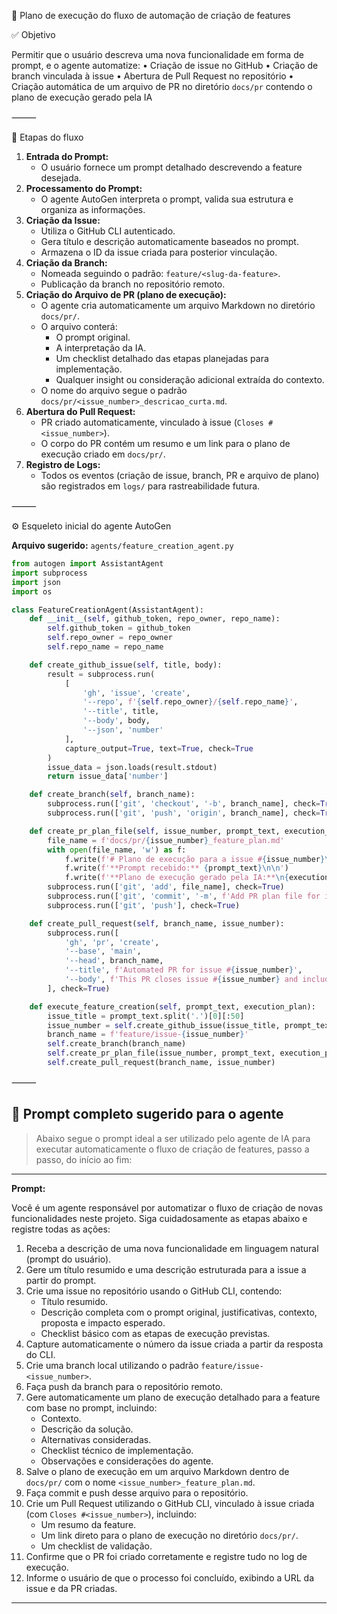 📜 Plano de execução do fluxo de automação de criação de features

✅ Objetivo

Permitir que o usuário descreva uma nova funcionalidade em forma de prompt, e o agente automatize:
	•	Criação de issue no GitHub
	•	Criação de branch vinculada à issue
	•	Abertura de Pull Request no repositório
	•	Criação automática de um arquivo de PR no diretório `docs/pr` contendo o plano de execução gerado pela IA

⸻

🔎 Etapas do fluxo
1. **Entrada do Prompt:**
   - O usuário fornece um prompt detalhado descrevendo a feature desejada.
2. **Processamento do Prompt:**
   - O agente AutoGen interpreta o prompt, valida sua estrutura e organiza as informações.
3. **Criação da Issue:**
   - Utiliza o GitHub CLI autenticado.
   - Gera título e descrição automaticamente baseados no prompt.
   - Armazena o ID da issue criada para posterior vinculação.
4. **Criação da Branch:**
   - Nomeada seguindo o padrão: `feature/<slug-da-feature>`.
   - Publicação da branch no repositório remoto.
5. **Criação do Arquivo de PR (plano de execução):**
   - O agente cria automaticamente um arquivo Markdown no diretório `docs/pr/`.
   - O arquivo conterá:
     - O prompt original.
     - A interpretação da IA.
     - Um checklist detalhado das etapas planejadas para implementação.
     - Qualquer insight ou consideração adicional extraída do contexto.
   - O nome do arquivo segue o padrão `docs/pr/<issue_number>_descricao_curta.md`.
6. **Abertura do Pull Request:**
   - PR criado automaticamente, vinculado à issue (`Closes #<issue_number>`).
   - O corpo do PR contém um resumo e um link para o plano de execução criado em `docs/pr/`.
7. **Registro de Logs:**
   - Todos os eventos (criação de issue, branch, PR e arquivo de plano) são registrados em `logs/` para rastreabilidade futura.

⸻

⚙ Esqueleto inicial do agente AutoGen

**Arquivo sugerido:** `agents/feature_creation_agent.py`

```python
from autogen import AssistantAgent
import subprocess
import json
import os

class FeatureCreationAgent(AssistantAgent):
    def __init__(self, github_token, repo_owner, repo_name):
        self.github_token = github_token
        self.repo_owner = repo_owner
        self.repo_name = repo_name

    def create_github_issue(self, title, body):
        result = subprocess.run(
            [
                'gh', 'issue', 'create',
                '--repo', f'{self.repo_owner}/{self.repo_name}',
                '--title', title,
                '--body', body,
                '--json', 'number'
            ],
            capture_output=True, text=True, check=True
        )
        issue_data = json.loads(result.stdout)
        return issue_data['number']

    def create_branch(self, branch_name):
        subprocess.run(['git', 'checkout', '-b', branch_name], check=True)
        subprocess.run(['git', 'push', 'origin', branch_name], check=True)

    def create_pr_plan_file(self, issue_number, prompt_text, execution_plan):
        file_name = f'docs/pr/{issue_number}_feature_plan.md'
        with open(file_name, 'w') as f:
            f.write(f'# Plano de execução para a issue #{issue_number}\n\n')
            f.write(f'**Prompt recebido:** {prompt_text}\n\n')
            f.write(f'**Plano de execução gerado pela IA:**\n{execution_plan}\n')
        subprocess.run(['git', 'add', file_name], check=True)
        subprocess.run(['git', 'commit', '-m', f'Add PR plan file for issue #{issue_number}'], check=True)
        subprocess.run(['git', 'push'], check=True)

    def create_pull_request(self, branch_name, issue_number):
        subprocess.run([
            'gh', 'pr', 'create',
            '--base', 'main',
            '--head', branch_name,
            '--title', f'Automated PR for issue #{issue_number}',
            '--body', f'This PR closes issue #{issue_number} and includes the execution plan in `docs/pr/{issue_number}_feature_plan.md`.'
        ], check=True)

    def execute_feature_creation(self, prompt_text, execution_plan):
        issue_title = prompt_text.split('.')[0][:50]
        issue_number = self.create_github_issue(issue_title, prompt_text)
        branch_name = f'feature/issue-{issue_number}'
        self.create_branch(branch_name)
        self.create_pr_plan_file(issue_number, prompt_text, execution_plan)
        self.create_pull_request(branch_name, issue_number)

```

⸻

## 📝 Prompt completo sugerido para o agente

> Abaixo segue o prompt ideal a ser utilizado pelo agente de IA para executar automaticamente o fluxo de criação de features, passo a passo, do início ao fim:

---

**Prompt:**

Você é um agente responsável por automatizar o fluxo de criação de novas funcionalidades neste projeto. Siga cuidadosamente as etapas abaixo e registre todas as ações:

1. Receba a descrição de uma nova funcionalidade em linguagem natural (prompt do usuário).
2. Gere um título resumido e uma descrição estruturada para a issue a partir do prompt.
3. Crie uma issue no repositório usando o GitHub CLI, contendo:
   - Título resumido.
   - Descrição completa com o prompt original, justificativas, contexto, proposta e impacto esperado.
   - Checklist básico com as etapas de execução previstas.
4. Capture automaticamente o número da issue criada a partir da resposta do CLI.
5. Crie uma branch local utilizando o padrão `feature/issue-<issue_number>`.
6. Faça push da branch para o repositório remoto.
7. Gere automaticamente um plano de execução detalhado para a feature com base no prompt, incluindo:
   - Contexto.
   - Descrição da solução.
   - Alternativas consideradas.
   - Checklist técnico de implementação.
   - Observações e considerações do agente.
8. Salve o plano de execução em um arquivo Markdown dentro de `docs/pr/` com o nome `<issue_number>_feature_plan.md`.
9. Faça commit e push desse arquivo para o repositório.
10. Crie um Pull Request utilizando o GitHub CLI, vinculado à issue criada (com `Closes #<issue_number>`), incluindo:
    - Um resumo da feature.
    - Um link direto para o plano de execução no diretório `docs/pr/`.
    - Um checklist de validação.
11. Confirme que o PR foi criado corretamente e registre tudo no log de execução.
12. Informe o usuário de que o processo foi concluído, exibindo a URL da issue e da PR criadas.

---
